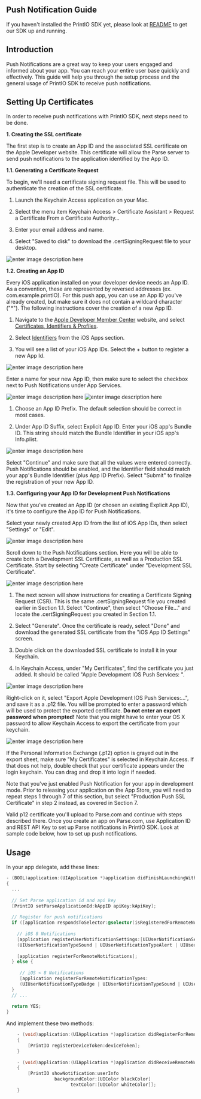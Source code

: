 

Push Notification Guide
-----------------------

If you haven't installed the PrintIO SDK yet, please look at [README][1] to get our SDK up and running.

Introduction
------------

Push Notifications are a great way to keep your users engaged and informed about your app. You can reach your entire user base quickly and effectively. This guide will help you through the setup process and the general usage of PrintIO SDK to receive push notifications.

Setting Up Certificates
-----------------------

In order to receive push notifications with PrintIO SDK, next steps need to be done.

**1. Creating the SSL certificate**

The first step is to create an App ID and the associated SSL certificate on the Apple Developer website. This certificate will allow the Parse server to send push notifications to the application identified by the App ID.

**1.1. Generating a Certificate Request**

To begin, we'll need a certificate signing request file. This will be used to authenticate the creation of the SSL certificate.

1. Launch the Keychain Access application on your Mac.

2. Select the menu item Keychain Access > Certificate Assistant > Request a Certificate From a Certificate Authority…

3. Enter your email address and name.

4. Select "Saved to disk" to download the .certSigningRequest file to your desktop.

![enter image description here][2]

**1.2. Creating an App ID**

Every iOS application installed on your developer device needs an App ID. As a convention, these are represented by reversed addresses (ex. com.example.printIO). For this push app, you can use an App ID you've already created, but make sure it does not contain a wildcard character ("*"). The following instructions cover the creation of a new App ID.

1. Navigate to the [Apple Developer Member Center][3] website, and select [Certificates, Identifiers & Profiles][4].

2. Select [Identifiers][5] from the iOS Apps section.

3. You will see a list of your iOS App IDs. Select the + button to register a new App Id.
 
![enter image description here][6]

Enter a name for your new App ID, then make sure to select the checkbox next to Push Notifications under App Services.

![enter image description here][7]
![enter image description here][8]

1. Choose an App ID Prefix. The default selection should be correct in most cases.

2. Under App ID Suffix, select Explicit App ID. Enter your iOS app's Bundle ID. This string should match the Bundle Identifier in your iOS app's Info.plist.

![enter image description here][9]

Select "Continue" and make sure that all the values were entered correctly. Push Notifications should be enabled, and the Identifier field should match your app's Bundle Identifier (plus App ID Prefix). Select "Submit" to finalize the registration of your new App ID.

**1.3. Configuring your App ID for Development Push Notifications**

Now that you've created an App ID (or chosen an existing Explicit App ID), it's time to configure the App ID for Push Notifications.

Select your newly created App ID from the list of iOS App IDs, then select "Settings" or "Edit".

![enter image description here][10]

Scroll down to the Push Notifications section. Here you will be able to create both a Development SSL Certificate, as well as a Production SSL Certificate. Start by selecting "Create Certificate" under "Development SSL Certificate".

![enter image description here][11]

1. The next screen will show instructions for creating a Certificate Signing Request (CSR). This is the same .certSigningRequest file you created earlier in Section 1.1. Select "Continue", then select "Choose File..." and locate the .certSigningRequest you created in Section 1.1.

2. Select "Generate". Once the certificate is ready, select "Done" and download the generated SSL certificate from the "iOS App ID Settings" screen.

3. Double click on the downloaded SSL certificate to install it in your Keychain.

4. In Keychain Access, under "My Certificates", find the certificate you just added. It should be called "Apple Development IOS Push Services: ".

![enter image description here][12]

Right-click on it, select "Export Apple Development IOS Push Services:...", and save it as a .p12 file. You will be prompted to enter a password which will be used to protect the exported certificate. **Do not enter an export password when prompted!** Note that you might have to enter your OS X password to allow Keychain Access to export the certificate from your keychain.

![enter image description here][13]

If the Personal Information Exchange (.p12) option is grayed out in the export sheet, make sure "My Certificates" is selected in Keychain Access. If that does not help, double check that your certificate appears under the login keychain. You can drag and drop it into login if needed.

Note that you've just enabled Push Notification for your app in development mode. Prior to releasing your application on the App Store, you will need to repeat steps 1 through 7 of this section, but select "Production Push SSL Certificate" in step 2 instead, as covered in Section 7.

Valid p12 certificate you'll upload to Parse.com and continue with steps described there. Once you create an app on Parse.com, use Application ID and REST API Key to set up Parse notifications in PrintIO SDK. Look at sample code below, how to set up push notifications.

Usage
-----

In your app delegate, add these lines:
```Objective-C
- (BOOL)application:(UIApplication *)application didFinishLaunchingWithOptions:(NSDictionary *)launchOptions
{
  ...
  
  // Set Parse application id and api key
  [PrintIO setParseApplicationId:kAppID apiKey:kApiKey];
  
  // Register for push notifications
  if ([application respondsToSelector:@selector(isRegisteredForRemoteNotifications)]) {
  
    // iOS 8 Notifications
    [application registerUserNotificationSettings:[UIUserNotificationSettings settingsForTypes:
    (UIUserNotificationTypeSound | UIUserNotificationTypeAlert | UIUserNotificationTypeBadge) categories:nil]];
  
    [application registerForRemoteNotifications];
  } else {
  
     // iOS < 8 Notifications
     [application registerForRemoteNotificationTypes:
     (UIUserNotificationTypeBadge | UIUserNotificationTypeSound | UIUserNotificationTypeAlert)];
  }
  // ...
  
  return YES;
}
```
And implement these two methods:
```Objective-C
    - (void)application:(UIApplication *)application didRegisterForRemoteNotificationsWithDeviceToken:(NSData *)deviceToken
    {
        [PrintIO registerDeviceToken:deviceToken];
    }
    
    - (void)application:(UIApplication *)application didReceiveRemoteNotification:(NSDictionary *)userInfo
    {
        [PrintIO showNotification:userInfo
                  backgroundColor:[UIColor blackColor]
                        textColor:[UIColor whiteColor]];
    }
```
  [1]: https://github.com/printdotio/printio-ios-sdk/blob/master/README.md
  [2]: https://lh6.googleusercontent.com/-xDd4rPCn2jE/U3oNPzK0ZeI/AAAAAAAAAA0/770rPVb8u7o/s800/1.png
  [3]: https://developer.apple.com/membercenter/index.action
  [4]: https://developer.apple.com/account/overview.action
  [5]: https://developer.apple.com/account/ios/identifiers/bundle/bundleList.action
  [6]: https://lh3.googleusercontent.com/-Tm89LaBdrdY/U3oNP0nJdkI/AAAAAAAAABQ/upqhlxXLdZ0/s800/2.png
  [7]: https://lh5.googleusercontent.com/-uVqR9UjZbM4/U3oNPfWhHXI/AAAAAAAAAAg/OZRhyNQBcdQ/s654/3.png
  [8]: https://lh6.googleusercontent.com/-AhjTLOIqWGA/U3oNQP3bSbI/AAAAAAAAAAw/VQ20iA9CKBE/s646/4.png
  [9]: https://lh3.googleusercontent.com/-ADNxqAPGfGY/U3oNRGhMHzI/AAAAAAAAABI/o3I3ZhphBEE/s643/5.png
  [10]: https://lh3.googleusercontent.com/-8elZXQ4wrog/U3oNROOYHsI/AAAAAAAAABE/ZxHSwUfePwE/s640/6.png
  [11]: https://lh5.googleusercontent.com/-fyctVcOBm2g/U3oNRVhNf6I/AAAAAAAAABM/pSszji5L58g/s576/7.png
  [12]: https://lh4.googleusercontent.com/-rgIQhEfRJh8/U3oNSluvK2I/AAAAAAAAABc/PJhk5P02eU4/s800/8.png
  [13]: https://lh3.googleusercontent.com/-5mBCcqLnJXY/U3oNS2L9x1I/AAAAAAAAABg/eYUxbQgQ2Nw/s572/9.png

